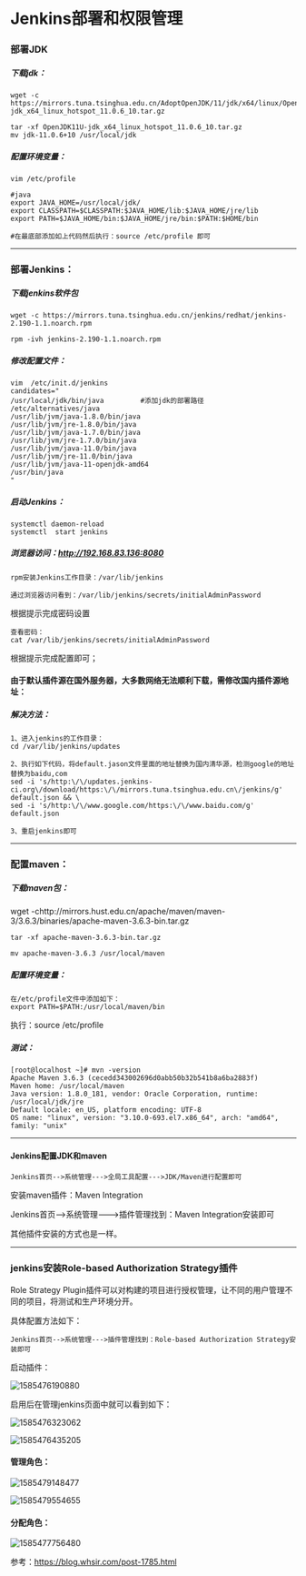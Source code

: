 # Jenkins部署和权限管理

### 部署JDK

##### 下载jdk：

```
wget -c https://mirrors.tuna.tsinghua.edu.cn/AdoptOpenJDK/11/jdk/x64/linux/OpenJDK11U-jdk_x64_linux_hotspot_11.0.6_10.tar.gz

tar -xf OpenJDK11U-jdk_x64_linux_hotspot_11.0.6_10.tar.gz 
mv jdk-11.0.6+10 /usr/local/jdk
```

##### 配置环境变量：

```
vim /etc/profile

#java
export JAVA_HOME=/usr/local/jdk/
export CLASSPATH=$CLASSPATH:$JAVA_HOME/lib:$JAVA_HOME/jre/lib
export PATH=$JAVA_HOME/bin:$JAVA_HOME/jre/bin:$PATH:$HOME/bin

#在最底部添加如上代码然后执行：source /etc/profile 即可
```

-------------

### 部署Jenkins：

#####  下载jenkins软件包

```
wget -c https://mirrors.tuna.tsinghua.edu.cn/jenkins/redhat/jenkins-2.190-1.1.noarch.rpm

rpm -ivh jenkins-2.190-1.1.noarch.rpm
```

##### 修改配置文件：

```
vim  /etc/init.d/jenkins
candidates="
/usr/local/jdk/bin/java			#添加jdk的部署路径
/etc/alternatives/java
/usr/lib/jvm/java-1.8.0/bin/java
/usr/lib/jvm/jre-1.8.0/bin/java
/usr/lib/jvm/java-1.7.0/bin/java
/usr/lib/jvm/jre-1.7.0/bin/java
/usr/lib/jvm/java-11.0/bin/java
/usr/lib/jvm/jre-11.0/bin/java
/usr/lib/jvm/java-11-openjdk-amd64
/usr/bin/java
"
```

##### 启动Jenkins：

```
systemctl daemon-reload		
systemctl  start jenkins
```

##### 浏览器访问：http://192.168.83.136:8080

```
rpm安装Jenkins工作目录：/var/lib/jenkins

通过浏览器访问看到：/var/lib/jenkins/secrets/initialAdminPassword
```

根据提示完成密码设置

```
查看密码：
cat /var/lib/jenkins/secrets/initialAdminPassword
```

根据提示完成配置即可；

#### 由于默认插件源在国外服务器，大多数网络无法顺利下载，需修改国内插件源地址：

##### 解决方法：

```
1、进入jenkins的工作目录：
cd /var/lib/jenkins/updates

2、执行如下代码，将default.jason文件里面的地址替换为国内清华源，检测google的地址替换为baidu,com
sed -i 's/http:\/\/updates.jenkins-ci.org\/download/https:\/\/mirrors.tuna.tsinghua.edu.cn\/jenkins/g' default.json && \
sed -i 's/http:\/\/www.google.com/https:\/\/www.baidu.com/g' default.json

3、重启jenkins即可
```

------------------------

### 配置maven：

##### 下载maven包：

wget -chttp://mirrors.hust.edu.cn/apache/maven/maven-3/3.6.3/binaries/apache-maven-3.6.3-bin.tar.gz

```
tar -xf apache-maven-3.6.3-bin.tar.gz

mv apache-maven-3.6.3 /usr/local/maven
```

##### 配置环境变量：

```
在/etc/profile文件中添加如下：
export PATH=$PATH:/usr/local/maven/bin
```

执行：source  /etc/profile

##### 测试：

```
[root@localhost ~]# mvn -version
Apache Maven 3.6.3 (cecedd343002696d0abb50b32b541b8a6ba2883f)
Maven home: /usr/local/maven
Java version: 1.8.0_181, vendor: Oracle Corporation, runtime: /usr/local/jdk/jre
Default locale: en_US, platform encoding: UTF-8
OS name: "linux", version: "3.10.0-693.el7.x86_64", arch: "amd64", family: "unix"
```

--------------------

#### Jenkins配置JDK和maven

```
Jenkins首页-->系统管理--->全局工具配置--->JDK/Maven进行配置即可
```

安装maven插件：Maven Integration

Jenkins首页-->系统管理--->插件管理找到：Maven Integration安装即可

其他插件安装的方式也是一样。

------------

### jenkins安装Role-based Authorization Strategy插件

Role Strategy Plugin插件可以对构建的项目进行授权管理，让不同的用户管理不同的项目，将测试和生产环境分开。

具体配置方法如下：

```
Jenkins首页-->系统管理--->插件管理找到：Role-based Authorization Strategy安装即可
```

启动插件：

![1585476190880](assets/1585476190880.png)

启用后在管理jenkins页面中就可以看到如下：

![1585476323062](assets/1585476323062.png)



![1585476435205](assets/1585476435205.png)

#### 管理角色：

![1585479148477](assets/1585479148477.png)

![1585479554655](assets/1585479554655.png)

#### 分配角色：

![1585477756480](assets/1585477756480.png)

参考：https://blog.whsir.com/post-1785.html

